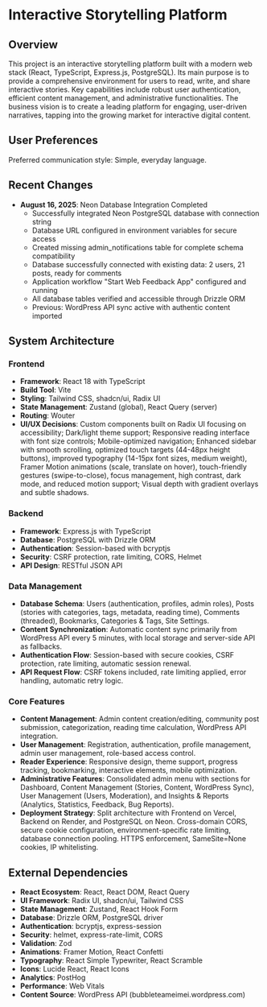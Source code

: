 # Interactive Storytelling Platform

## Overview
This project is an interactive storytelling platform built with a modern web stack (React, TypeScript, Express.js, PostgreSQL). Its main purpose is to provide a comprehensive environment for users to read, write, and share interactive stories. Key capabilities include robust user authentication, efficient content management, and administrative functionalities. The business vision is to create a leading platform for engaging, user-driven narratives, tapping into the growing market for interactive digital content.

## User Preferences
Preferred communication style: Simple, everyday language.

## Recent Changes
- **August 16, 2025**: Neon Database Integration Completed
  - Successfully integrated Neon PostgreSQL database with connection string
  - Database URL configured in environment variables for secure access
  - Created missing admin_notifications table for complete schema compatibility
  - Database successfully connected with existing data: 2 users, 21 posts, ready for comments
  - Application workflow "Start Web Feedback App" configured and running
  - All database tables verified and accessible through Drizzle ORM
  - Previous: WordPress API sync active with authentic content imported

## System Architecture

### Frontend
- **Framework**: React 18 with TypeScript
- **Build Tool**: Vite
- **Styling**: Tailwind CSS, shadcn/ui, Radix UI
- **State Management**: Zustand (global), React Query (server)
- **Routing**: Wouter
- **UI/UX Decisions**: Custom components built on Radix UI focusing on accessibility; Dark/light theme support; Responsive reading interface with font size controls; Mobile-optimized navigation; Enhanced sidebar with smooth scrolling, optimized touch targets (44-48px height buttons), improved typography (14-15px font sizes, medium weight), Framer Motion animations (scale, translate on hover), touch-friendly gestures (swipe-to-close), focus management, high contrast, dark mode, and reduced motion support; Visual depth with gradient overlays and subtle shadows.

### Backend
- **Framework**: Express.js with TypeScript
- **Database**: PostgreSQL with Drizzle ORM
- **Authentication**: Session-based with bcryptjs
- **Security**: CSRF protection, rate limiting, CORS, Helmet
- **API Design**: RESTful JSON API

### Data Management
- **Database Schema**: Users (authentication, profiles, admin roles), Posts (stories with categories, tags, metadata, reading time), Comments (threaded), Bookmarks, Categories & Tags, Site Settings.
- **Content Synchronization**: Automatic content sync primarily from WordPress API every 5 minutes, with local storage and server-side API as fallbacks.
- **Authentication Flow**: Session-based with secure cookies, CSRF protection, rate limiting, automatic session renewal.
- **API Request Flow**: CSRF tokens included, rate limiting applied, error handling, automatic retry logic.

### Core Features
- **Content Management**: Admin content creation/editing, community post submission, categorization, reading time calculation, WordPress API integration.
- **User Management**: Registration, authentication, profile management, admin user management, role-based access control.
- **Reader Experience**: Responsive design, theme support, progress tracking, bookmarking, interactive elements, mobile optimization.
- **Administrative Features**: Consolidated admin menu with sections for Dashboard, Content Management (Stories, Content, WordPress Sync), User Management (Users, Moderation), and Insights & Reports (Analytics, Statistics, Feedback, Bug Reports).
- **Deployment Strategy**: Split architecture with Frontend on Vercel, Backend on Render, and PostgreSQL on Neon. Cross-domain CORS, secure cookie configuration, environment-specific rate limiting, database connection pooling. HTTPS enforcement, SameSite=None cookies, IP whitelisting.

## External Dependencies
- **React Ecosystem**: React, React DOM, React Query
- **UI Framework**: Radix UI, shadcn/ui, Tailwind CSS
- **State Management**: Zustand, React Hook Form
- **Database**: Drizzle ORM, PostgreSQL driver
- **Authentication**: bcryptjs, express-session
- **Security**: helmet, express-rate-limit, CORS
- **Validation**: Zod
- **Animations**: Framer Motion, React Confetti
- **Typography**: React Simple Typewriter, React Scramble
- **Icons**: Lucide React, React Icons
- **Analytics**: PostHog
- **Performance**: Web Vitals
- **Content Source**: WordPress API (bubbleteameimei.wordpress.com)